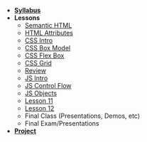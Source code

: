 - **[Syllabus](README.md)**
- **Lessons**
  - [Semantic HTML](Lessons/01-Semantic-HTML/)
  - [HTML Attributes](Lessons/02-HTML-Attributes/)
  - [CSS Intro](Lessons/03-CSS-Intro/)
  - [CSS Box Model](Lessons/04-CSS-Box-Model/)
  - [CSS Flex Box](Lessons/05-CSS-Flex-Box/)
  - [CSS Grid](Lessons/06-CSS-Grid/)
  - [Review](Lessons/07-Review/)
  - [JS Intro](Lessons/08-JS-Intro/)
  - [JS Control Flow](Lessons/09-JS-Control-Flow/)
  - [JS Objects](Lessons/10-JS-Objects)
  - [Lesson 11](Lessons/Lesson11.md)
  - [Lesson 12](Lessons/Lesson12.md)
  - Final Class (Presentations, Demos, etc)
  - Final Exam/Presentations
- **[Project](Assignments/Sample_Project.md)**
